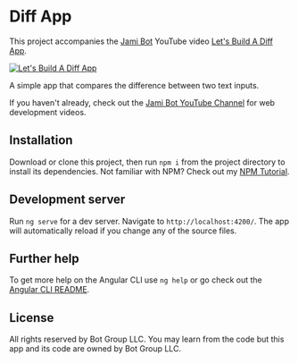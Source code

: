 # Diff App

This project accompanies the [Jami Bot](https://jamibot.com) YouTube video [Let's Build A Diff App](https://youtu.be/a_5KHpSumi4).

[![Let's Build A Diff App](https://img.youtube.com/vi/a_5KHpSumi4/maxresdefault.jpg)](https://youtu.be/a_5KHpSumi4)

A simple app that compares the difference between two text inputs.

If you haven't already, check out the [Jami Bot YouTube Channel](https://youtube.com/c/JamiBot) for web development videos.

## Installation

Download or clone this project, then run `npm i` from the project directory to install its dependencies. Not familiar with NPM? Check out my [NPM Tutorial](https://www.youtube.com/watch?v=mzs-N5hXGuQ).

## Development server

Run `ng serve` for a dev server. Navigate to `http://localhost:4200/`. The app will automatically reload if you change any of the source files.

## Further help

To get more help on the Angular CLI use `ng help` or go check out the [Angular CLI README](https://github.com/angular/angular-cli/blob/master/README.md).

## License

All rights reserved by Bot Group LLC. You may learn from the code but this app and its code are owned by Bot Group LLC.
